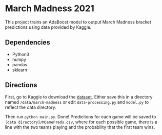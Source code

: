# March Madness 2021
This project trains an AdaBoost model to output March Madness bracket predictions using data provided by Kaggle.

## Dependencies
- Python3
- numpy
- pandas
- sklearn

## Directions
First, go to Kaggle to download the [dataset](https://www.kaggle.com/c/ncaam-march-mania-2021/data). Either save this in a directory named <code>/data/march-madness</code> or edit <code>data-processing.py</code> and <code>model.py</code> to reflect the data directory.

Then run <code>python main.py</code>. Done! Predictions for each game will be saved to <code>[data directory]/MGamePreds.csv</code>, where for each possible game, there is a line with the two teams playing and the probability that the first team wins.
